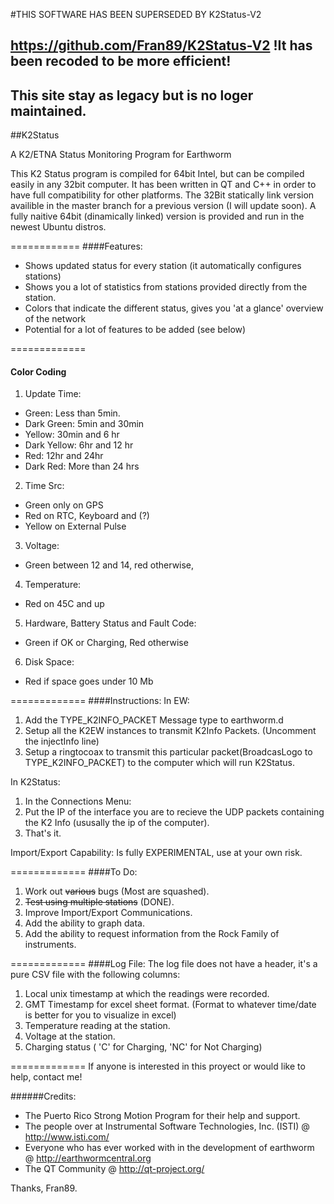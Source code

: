 #THIS SOFTWARE HAS BEEN SUPERSEDED BY K2Status-V2
## https://github.com/Fran89/K2Status-V2 !It has been recoded to be more efficient!
## This site stay as legacy but is no loger maintained.

##K2Status

A K2/ETNA Status Monitoring Program for Earthworm

This K2 Status program is compiled for 64bit Intel, but can be compiled easily 
in any 32bit computer. It has been written in QT and C++ in order to have full 
compatibility for other platforms. The 32Bit statically link version availible
in the master branch for a previous version (I will update soon). A fully naitive 
64bit (dinamically linked) version is provided and run in the newest Ubuntu distros. 

============
####Features:
* Shows updated status for every station (it automatically configures stations)
* Shows you a lot of statistics from stations provided directly from the station.
* Colors that indicate the different status, gives you 'at a glance' overview of the network
* Potential for a lot of features to be added (see below)

=============
#### Color Coding

1. Update Time:
  * Green: Less than 5min.
  * Dark Green: 5min and 30min
  * Yellow: 30min and 6 hr
  * Dark Yellow: 6hr and 12 hr
  * Red: 12hr and 24hr
  * Dark Red: More than 24 hrs
2. Time Src:
  * Green only on GPS
  * Red on RTC, Keyboard and (?)
  * Yellow on External Pulse
3. Voltage:
  * Green between 12 and 14, red otherwise,
4. Temperature:
  * Red on 45C and up
5. Hardware, Battery Status and Fault Code:
  * Green if OK or Charging, Red otherwise
6. Disk Space:
  * Red if space goes under 10 Mb

=============
####Instructions:
In EW:

1. Add the TYPE_K2INFO_PACKET Message type to earthworm.d
2. Setup all the K2EW instances to transmit K2Info Packets. (Uncomment the injectInfo line) 
3. Setup a ringtocoax to transmit this particular packet(BroadcasLogo to TYPE_K2INFO_PACKET) to the computer which will run K2Status.

In K2Status:

1. In the Connections Menu:
2. Put the IP of the interface you are to recieve the UDP packets containing the K2 Info (ususally the ip of the computer). 
3. That's it.

Import/Export Capability: Is fully EXPERIMENTAL, use at your own risk.

=============
####To Do:
1. Work out ~~various~~ bugs (Most are squashed).
2. ~~Test using multiple stations~~ (DONE).
3. Improve Import/Export Communications.
4. Add the ability to graph data.
5. Add the ability to request information from the Rock Family of instruments.

=============
####Log File:
The log file does not have a header, it's a pure CSV file with the following columns:

 1. Local unix timestamp at which the readings were recorded.
 2. GMT Timestamp for excel sheet format. (Format to whatever time/date is better for you to visualize in excel)
 3. Temperature reading at the station.
 4. Voltage at the station.
 5. Charging status ( 'C' for Charging, 'NC' for Not Charging)

=============
If anyone is interested in this proyect or would like to help, contact me!

######Credits:
* The Puerto Rico Strong Motion Program for their help and support.
* The people over at Instrumental Software Technologies, Inc. (ISTI) @ http://www.isti.com/
* Everyone who has ever worked with in the development of earthworm @ http://earthwormcentral.org
* The QT Community @ http://qt-project.org/


Thanks,
Fran89.

